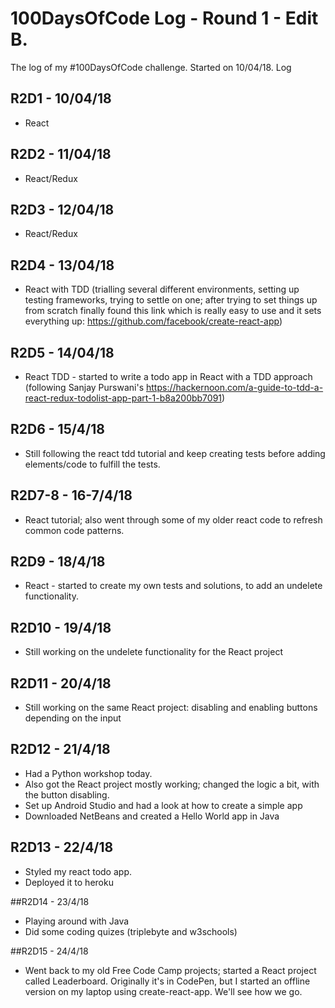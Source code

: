 # 100DaysOfCode Log - Round 1 - Edit B.

The log of my #100DaysOfCode challenge. Started on 10/04/18.
Log

## R2D1 - 10/04/18
- React

## R2D2 - 11/04/18
- React/Redux

## R2D3 - 12/04/18
- React/Redux

## R2D4 - 13/04/18
- React with TDD (trialling several different environments, setting up testing frameworks, trying to settle on one; after trying to set things up from scratch finally found this link which is really easy to use and it sets everything up: https://github.com/facebook/create-react-app)

## R2D5 - 14/04/18
- React TDD - started to write a todo app in React with a TDD approach (following Sanjay Purswani's https://hackernoon.com/a-guide-to-tdd-a-react-redux-todolist-app-part-1-b8a200bb7091)

## R2D6 - 15/4/18
- Still following the react tdd tutorial and keep creating tests before adding elements/code to fulfill the tests. 

## R2D7-8 - 16-7/4/18
- React tutorial; also went through some of my older react code to refresh common code patterns.

## R2D9 - 18/4/18
- React - started to create my own tests and solutions, to add an undelete functionality. 

## R2D10 - 19/4/18
- Still working on the undelete functionality for the React project

## R2D11 - 20/4/18
- Still working on the same React project: disabling and enabling buttons depending on the input

## R2D12 - 21/4/18
- Had a Python workshop today.
- Also got the React project mostly working; changed the logic a bit, with the button disabling.
- Set up Android Studio and had a look at how to create a simple app
- Downloaded NetBeans and created a Hello World app in Java

## R2D13 - 22/4/18
- Styled my react todo app.
- Deployed it to heroku

 ##R2D14 - 23/4/18
- Playing around with Java
- Did some coding quizes (triplebyte and w3schools)

##R2D15 - 24/4/18
- Went back to my old Free Code Camp projects; started a React project called Leaderboard. Originally it's in CodePen, but I started an offline version on my laptop using create-react-app. We'll see how we go.
